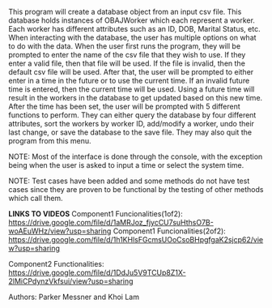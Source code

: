 This program will create a database object from an input csv file.
This database holds instances of OBAJWorker which each represent a worker.
Each worker has different attributes such as an ID, DOB, Marital Status, etc.
When  interacting with the database, the user has multiple options on what to do with 
the data. 
When the user first runs the program, they will be prompted to enter the name of the
csv file that they wish to use. If they enter a valid file, then that file will be used.
If the file is invalid, then the default csv file will be used. After that, the user will
be prompted to either enter in a time in the future or to use the current time. If an
invalid future time is entered, then the current time will be used. Using a future time
will result in the workers in the database to get updated based on this new time.
After the time has been set, the user will be prompted with 5 different functions to 
perform. They can either query the database by four different attributes, sort the
workers by worker ID, add/modify a worker, undo their last change, or save the database
to the save file. They may also quit the program from this menu. 

NOTE: Most of the interface is done through the console, with the exception being when
the user is asked to input a time or select the system time.

NOTE: Test cases have been added and some methods do not have test cases since they are
proven to be functional by the testing of other methods which call them.

**LINKS TO VIDEOS**
Component1 Funcionalities(1of2): https://drive.google.com/file/d/1aMRJoz_fjycCU7suHthsO7B-woAEuWHz/view?usp=sharing
Component1 Funcionalities(2of2): https://drive.google.com/file/d/1h1KHlsFGcmsUOoCsoBHpgfgaK2sjcp62/view?usp=sharing

Component2 Functionalities: https://drive.google.com/file/d/1DdJu5V9TCUp8Z1X-2lMiCPdynzVkfsui/view?usp=sharing

Authors: Parker Messner and Khoi Lam